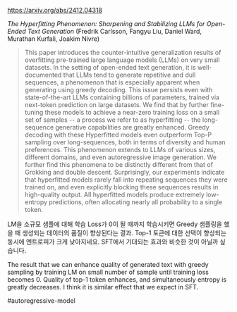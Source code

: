 https://arxiv.org/abs/2412.04318

*The Hyperfitting Phenomenon: Sharpening and Stabilizing LLMs for Open-Ended Text Generation* (Fredrik Carlsson, Fangyu Liu, Daniel Ward, Murathan Kurfali, Joakim Nivre)

> This paper introduces the counter-intuitive generalization results of overfitting pre-trained large language models (LLMs) on very small datasets. In the setting of open-ended text generation, it is well-documented that LLMs tend to generate repetitive and dull sequences, a phenomenon that is especially apparent when generating using greedy decoding. This issue persists even with state-of-the-art LLMs containing billions of parameters, trained via next-token prediction on large datasets. We find that by further fine-tuning these models to achieve a near-zero training loss on a small set of samples -- a process we refer to as hyperfitting -- the long-sequence generative capabilities are greatly enhanced. Greedy decoding with these Hyperfitted models even outperform Top-P sampling over long-sequences, both in terms of diversity and human preferences. This phenomenon extends to LLMs of various sizes, different domains, and even autoregressive image generation. We further find this phenomena to be distinctly different from that of Grokking and double descent. Surprisingly, our experiments indicate that hyperfitted models rarely fall into repeating sequences they were trained on, and even explicitly blocking these sequences results in high-quality output. All hyperfitted models produce extremely low-entropy predictions, often allocating nearly all probability to a single token.

LM을 소규모 샘플에 대해 학습 Loss가 0이 될 때까지 학습시키면 Greedy 샘플링을 했을 때 생성되는 데이터의 품질이 향상된다는 결과. Top-1 토큰에 대한 선택이 향상되는 동시에 엔트로피가 크게 낮아지네요. SFT에서 기대되는 효과와 비슷한 것이 아닐까 싶습니다.

<english>
The result that we can enhance quality of generated text with greedy sampling by training LM on small number of sample until training loss becomes 0. Quality of top-1 token enhances, and simultaneously entropy is greatly decreases. I think it is similar effect that we expect in SFT.
</english>

#autoregressive-model 